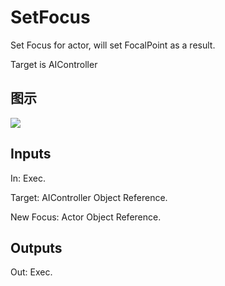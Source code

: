 # SetFocus

Set Focus for actor, will set FocalPoint as a result.

Target is AIController

## 图示

![]($-20221218-17483582.png)

## Inputs

In: Exec.

Target: AIController Object Reference.

New Focus: Actor Object Reference.  

## Outputs

Out: Exec.

